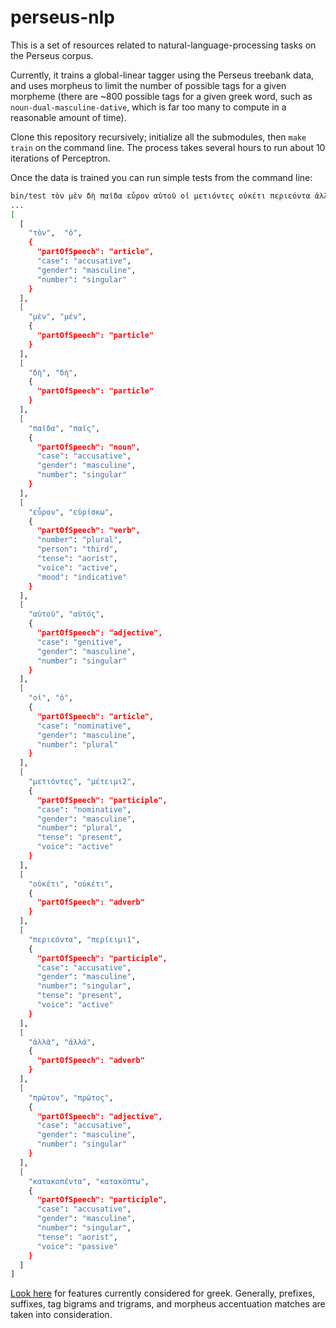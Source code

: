 perseus-nlp
===========

This is a set of resources related to natural-language-processing tasks on the Perseus corpus.

Currently, it trains a global-linear tagger using the Perseus treebank data, and uses morpheus to limit the number of possible tags for a given morpheme (there are ~800 possible tags for a given greek word, such as `noun-dual-masculine-dative`, which is far too many to compute in a reasonable amount of time).

Clone this repository recursively; initialize all the submodules, then `make train` on the command line. The process takes several hours to run about 10 iterations of Perceptron. 

Once the data is trained you can run simple tests from the command line:

```sh
bin/test τὸν μὲν δὴ παῖδα εὗρον αὐτοῦ οἱ μετιόντες οὐκέτι περιεόντα ἀλλὰ πρῶτον κατακοπέντα
...
[
  [
    "τὸν",  "ὁ",
    {
      "partOfSpeech": "article",
      "case": "accusative",
      "gender": "masculine",
      "number": "singular"
    }
  ],
  [
    "μὲν", "μέν",
    {
      "partOfSpeech": "particle"
    }
  ],
  [
    "δὴ", "δή",
    {
      "partOfSpeech": "particle"
    }
  ],
  [
    "παῖδα", "παῖς",
    {
      "partOfSpeech": "noun",
      "case": "accusative",
      "gender": "masculine",
      "number": "singular"
    }
  ],
  [
    "εὗρον", "εὑρίσκω",
    {
      "partOfSpeech": "verb",
      "number": "plural",
      "person": "third",
      "tense": "aorist",
      "voice": "active",
      "mood": "indicative"
    }
  ],
  [
    "αὐτοῦ", "αὐτός",
    {
      "partOfSpeech": "adjective",
      "case": "genitive",
      "gender": "masculine",
      "number": "singular"
    }
  ],
  [
    "οἱ", "ὁ",
    {
      "partOfSpeech": "article",
      "case": "nominative",
      "gender": "masculine",
      "number": "plural"
    }
  ],
  [
    "μετιόντες", "μέτειμι2",
    {
      "partOfSpeech": "participle",
      "case": "nominative",
      "gender": "masculine",
      "number": "plural",
      "tense": "present",
      "voice": "active"
    }
  ],
  [
    "οὐκέτι", "οὐκέτι",
    {
      "partOfSpeech": "adverb"
    }
  ],
  [
    "περιεόντα", "περίειμι1",
    {
      "partOfSpeech": "participle",
      "case": "accusative",
      "gender": "masculine",
      "number": "singular",
      "tense": "present",
      "voice": "active"
    }
  ],
  [
    "ἀλλὰ", "ἀλλά",
    {
      "partOfSpeech": "adverb"
    }
  ],
  [
    "πρῶτον", "πρῶτος",
    {
      "partOfSpeech": "adjective",
      "case": "accusative",
      "gender": "masculine",
      "number": "singular"
    }
  ],
  [
    "κατακοπέντα", "κατακόπτω",
    {
      "partOfSpeech": "participle",
      "case": "accusative",
      "gender": "masculine",
      "number": "singular",
      "tense": "aorist",
      "voice": "passive"
    }
  ]
]

```

[Look here](https://github.com/nkallen/perseus-nlp/blob/master/lib/featurizer.coffee) for features currently considered for greek. Generally, prefixes, suffixes, tag bigrams and trigrams, and morpheus accentuation matches are taken into consideration.
